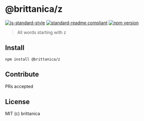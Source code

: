 # @brittanica/z

[![js-standard-style](https://img.shields.io/badge/code%20style-standard-brightgreen.svg?style=flat-square)](http://standardjs.com/)
[![standard-readme compliant](https://img.shields.io/badge/standard--readme-OK-green.svg?style=flat-square)](https://github.com/RichardLitt/standard-readme)
[![npm version](https://img.shields.io/npm/v/brittanica-z.svg?style=flat-square)](https://badge.fury.io/js/brittanica-z)

> All words starting with z

## Install
```
npm install @brittanica/z
```

## Contribute

PRs accepted

## License

MIT (c) brittanica
